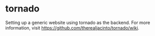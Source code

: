 # tornado
Setting up a generic website using tornado as the backend. For more information, visit https://github.com/therealjacinto/tornado/wiki.
